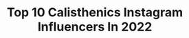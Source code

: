 ---
title: Top 10 Calisthenics Instagram Influencers In 2022
description: >-
  Find top calisthenics Instagram influencers in 2022. Most popular hashtags: #calisthenics #streetworkout #workout #handstand.
platform: Instagram
hits: 1271
text_top: Analyze the top-rated Instagram influencers on inBeat.
text_bottom: Our platform holds 1271 Instagram influencers like this for you to work with.
profiles:
  - username: "calisthenics_girls__"
    fullname: >-
      calisthenics_girls_
    bio: >-
      ▫️Dedicated for female athletes within the Calisthenics Community 🔥📍🌍 ▫️Use #calisthenics_girls_ ✌️🤸 ▫️Send your request via DM 📩📥
    location: "United States"
    followers: 11558
    engagement: 366
    commentsToLikes: 0.013737
    id: ck0txqgh4k5f40i19ug52uk0r
    verified: false
    hashtags: "#calisthenics"
  - username: "calisthenicsfreestyle"
    fullname: >-
      Calisthenics
    bio: >-
      ⚫️1st Freestyle Calisthenics page on Instagram! ⚫️DM FOR CALISTHENICS COACHING PROGRAMS ⚫️Tag/DM Calisthenicsfreestyle for a chance to get featured!
    location: "United States"
    followers: 87628
    engagement: 123
    commentsToLikes: 0.012848
    id: ck55lhbb11kc30i11lsflafjx
    verified: false
    hashtags: ""
  - username: "esmeedijjers_"
    fullname: >-
      ESMEE | yourprogress
    bio: >-
      Online coach & Trainer Powerlifting |Calisthenics SBD Athlete|@sbdapparel_nederland @aestheticwolfofficialESMEE. @nxtlevelsportsnutritionESMEE15
    location: "Netherlands"
    followers: 4303
    engagement: 2533
    commentsToLikes: 0.261067
    id: ck6uakuvm44n60j71etav8sih
    verified: false
    hashtags: "#fitinspo, #lifestyle, #wiw, #bodybuilding"
  - username: "dan_rosenberg_"
    fullname: >-
      Dan Rosenberg דן רוזנברג
    bio: >-
      📍TLV | Athlete • Creator • Coach 22 - Freestyle Calisthenics - Worldwide top 5 - 3x Israeli Champion נינג׳ה ישראל💪 @GORNATION Pro Athlete Discount⬇️
    location: "United States"
    followers: 58393
    engagement: 754
    commentsToLikes: 0.044691
    id: ck0txqfguk5a40i19p7qqr5u2
    verified: false
    hashtags: "#calisthenics, #freestylecalisthenics, #streetworkout, #gornation"
  - username: "julianmiguelarroyo"
    fullname: >-
      Julian Miguel Arroyo 🇺🇸
    bio: >-
      Active Duty U.S. Marine Second-Generation Marine Calisthenics & Weight Training @Redcon1 Elite Athlete (Use code ARROYO to save 20%)
    location: "United States"
    followers: 113806
    engagement: 800
    commentsToLikes: 0.035455
    id: ck8t86effja4s0j78748obspw
    verified: false
    hashtags: "#motivation, #usmc, #usmarines, #workoutmotivation"
  - username: "flomarrec"
    fullname: >-
      Florian
    bio: >-
      @swatteam_official Calisthenics / Street lifting 🌍2019 « Endurance Legend » 🏆 🇪🇺2019 « All bars games » 🥉 👇🏼Ma dernière vidéo YouTube
    location: "France"
    followers: 6596
    engagement: 1721
    commentsToLikes: 0.040825
    id: ck6u9dz38x0320j71jmezjety
    verified: false
    hashtags: "#paris, #team, #fitnesspark, #setandreps"
  - username: "alessandramojana"
    fullname: >-
      Alessandra Mojana
    bio: >-
      Nothing worth having comes easy.The best is yet to come,don't be afraid to dream big rider🏍acroyoga👌calisthenics🐨 @netgateadv peace🙏love💘&rock'n'
    location: "Italy"
    followers: 8692
    engagement: 1314
    commentsToLikes: 0.037511
    id: ck134udfty88e0i19honyjsj7
    verified: false
    hashtags: "#happygirl, #enduro, #motoguzzi, #girlrider"
  - username: "profilekenka"
    fullname: >-
      🔱 Ken 🔱
    bio: >-
      ▪️ #calisthenics ▪️ #personaltraining ▪️ #functionalfitness ▪️ #TRXtraining ⠀ ▪️ #profilekenka 🔥 ⠀
    location: "Ukraine"
    followers: 10567
    engagement: 712
    commentsToLikes: 0.167090
    id: ck6u9e7fdx1ho0j716voxhorm
    verified: false
    hashtags: "#calisthenics, #workout, #profilekenka, #workoutacademy"
  - username: "julian_pagel_sw"
    fullname: >-
      Julian Pagel
    bio: >-
      📍Switzerland • @GORNATION athlete • Swiss National Calisthenics Champion
    location: "Germany"
    followers: 8627
    engagement: 1315
    commentsToLikes: 0.030881
    id: ck5zq94lbu62w0i144159kd5h
    verified: false
    hashtags: ""
  - username: "andry_russo"
    fullname: >-
      Andrea Russo 🌸
    bio: >-
      Andrea,25, 🇮🇹 #CALISTHENICS ATHLETE💪🏼🤸🏻‍♀️ • 🥇National x2 • 🥈INTERNATIONAL • 🥈Coppa Italia PROZIS 10% : ANDRYR #MODEL 📸 Osteopath: @emilianoracitid.o
    location: "Italy"
    followers: 15567
    engagement: 1607
    commentsToLikes: 0.024928
    id: ck14jwk7fmjv00i19umj4kbc9
    verified: false
    hashtags: "#strenght, #stretching, #calisthenicseverywhere, #fitnessmodel"
---